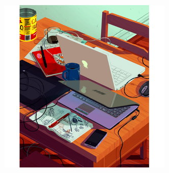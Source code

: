 ![desktopOffice.gif](https://github.com/jdkyriakos/jdkyriakos/blob/221eb288962f07e143ba80bf794de7c0dcebc151/images/desktopOffice.gif)
